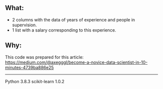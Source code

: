 ## What:
- 2 columns with the data of years of experience and people in supervision.
- 1 list with a salary corresponding to this experience.

## Why:
This code was prepared for this article: https://medium.com/@axegggl/become-a-novice-data-scientist-in-10-minutes-4739ba886e25

-------------------------------------------------------------------------------

Python 3.8.3
scikit-learn 1.0.2
